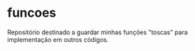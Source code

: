 # funcoes
Repositório destinado a guardar minhas funções "toscas" para implementação em outros códigos.
